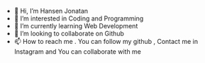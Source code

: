 - 👋 Hi, I’m Hansen Jonatan
- 👀 I’m interested in Coding and Programming
- 🌱 I’m currently learning Web Development
- 💞️ I’m looking to collaborate on Github
- 📫 How to reach me . You can follow my github , Contact me in Instagram and You can collaborate with me

<!---
hansenjonatann/hansenjonatann is a ✨ special ✨ repository because its `README.md` (this file) appears on your GitHub profile.
You can click the Preview link to take a look at your changes.
--->
